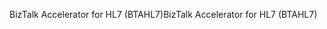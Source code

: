 <span data-ttu-id="7b1c9-101">BizTalk Accelerator for HL7 (BTAHL7)</span><span class="sxs-lookup"><span data-stu-id="7b1c9-101">BizTalk Accelerator for HL7 (BTAHL7)</span></span>